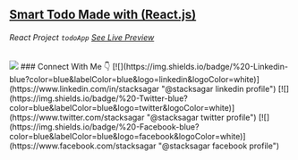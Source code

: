 ## <a href="#"> Smart Todo Made with (React.js) </a>

###### React Project `todoApp` [See Live Preview](https://stacksagar.github.io/smart-todo "project of @stacksagar")
<img src="https://lh3.googleusercontent.com/pw/ACtC-3c9_nwWD8BmbUE7vgwkt25e9ud3i7tcFhQa973vDyYasfE9T6K_AzfdatPCKxSNSrRU5VB_ZczAHqHgTnyP_64Nf8pxHq7KjCe0KsQRgAnOEVsSAcnn9M7d0DRRoFlMNZ8648mqV7rQnYGPyWBCmYSE6n2srAo067M1g09mbeFO6e1HD4oUdsx26BLUszTa3PiXrJ7CS0vj9wPpKHIWtcxLfkwLdHIcONv-zxLn2J8FJh5KzbNZrIWb8grz0iWOMVpIPgz8AlMfg8FHCEj1ZGh-GDhDSeGGYxS94cqPozPvFjfM2fxG8CT1Cl41MpqlhoghPfXbyKuavGgoHP9NmwVNS4zYki8vvgCIYoq7ktRfe-SEtbSLob9Wo1IbJQe7XSsuhVx2JU2LEEhCZAG8Jb-p9lxfdu0R4Kb6iD1HVyhUjoL1q6n-9iQC03Nx_52bFQ9wCZ2MTbRNkHeaTBvj99gPbMcLGy_iZrg7zCWFcowiAvJtPUA93Wsu2RqYXIU_O0w8C1hIpTKBcV4DxynYPl-cVaAdVmybVmpwYr2qZfCAzTb_fHm6iQ-xGl4vlMu74LUqleWVuOKHLdQbPMkkbDPIECNKTqYX34iPt-LhhvZs5rnCUfOyU1jURB8r3MIDjQs-_5Q7iPYAG6lz20XhBH0cZ1w2bEMpxWj-BZbB73Jjj9ziAJICjYUoFEfx-XeKa5SoBAZTuA_ed3pTfQ=w1760-h654-no?authuser=1&authuser=1" />
### Connect With Me 👇
[![](https://img.shields.io/badge/%20-Linkedin-blue?color=blue&labelColor=blue&logo=linkedin&logoColor=white)](https://www.linkedin.com/in/stacksagar "@stacksagar linkedin profile") [![](https://img.shields.io/badge/%20-Twitter-blue?color=blue&labelColor=blue&logo=twitter&logoColor=white)](https://www.twitter.com/stacksagar "@stacksagar twitter profile") [![](https://img.shields.io/badge/%20-Facebook-blue?color=blue&labelColor=blue&logo=facebook&logoColor=white)](https://www.facebook.com/stacksagar "@stacksagar facebook profile")
